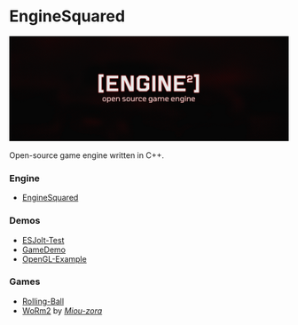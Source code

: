 # EngineSquared

<p align="center">
  <img src="../assets/banner.png?raw=true">
</p>

Open-source game engine written in C++.

### Engine

- [EngineSquared](https://github.com/EngineSquared/EngineSquared.git)

### Demos

- [ESJolt-Test](https://github.com/EngineSquared/ESJolt-Test)
- [GameDemo](https://github.com/EngineSquared/GameDemo)
- [OpenGL-Example](https://github.com/EngineSquared/OpenGL-Example)

### Games

- [Rolling-Ball](https://github.com/EngineSquared/Rolling-Ball)
- [WoRm2](https://github.com/Miou-zora/WoRm2.git) by _[Miou-zora](https://github.com/Miou-zora)_
